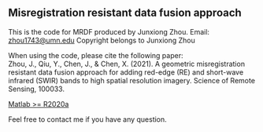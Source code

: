 ## Misregistration resistant data fusion approach
This is the code for MRDF produced by Junxiong Zhou.
Email: zhou1743@umn.edu
Copyright belongs to Junxiong Zhou

When using the code, please cite the following paper:  
Zhou, J., Qiu, Y., Chen, J., & Chen, X. (2021). A geometric misregistration resistant data fusion approach for adding red-edge (RE) and short-wave infrared (SWIR) bands to high spatial resolution imagery. Science of Remote Sensing, 100033.

[Matlab >= R2020a](https://www.mathworks.com/help/map/ref/readgeoraster.html)

Feel free to contact me if you have any question.